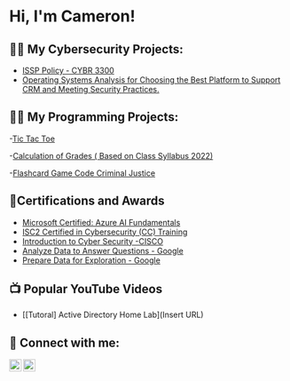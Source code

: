 <h1>Hi, I'm Cameron!

<h2>👨‍💻 My Cybersecurity Projects:</h2>

- [ISSP Policy - CYBR 3300](https://drive.google.com/file/d/1uXVXMVSpz8voH3PjJ8XVWo95D-VW1-m5/view?usp=drive_link)
- [Operating Systems Analysis for Choosing the Best Platform to Support CRM and Meeting Security Practices.](https://drive.google.com/file/d/1L8vNAN9ivRmR7hptQwOvkBRokfrjSua5/view)

<h2>👨‍💻 My Programming Projects:</h2>

-[Tic Tac Toe](https://github.com/Camsharpe/TicTacToePvsBot)

-[Calculation of Grades ( Based on Class Syllabus 2022)](https://github.com/Camsharpe/Calculatemygrade)

-[Flashcard Game Code Criminal Justice](https://github.com/Camsharpe/Quiz-Practice-CriminalJusticsCode)

<h2> 📜Certifications and Awards</h2>

- [Microsoft Certified: Azure AI Fundamentals](https://i.imgur.com/R0ZJy82.png)
- [ISC2 Certified in Cybersecurity (CC) Training](https://i.imgur.com/4qgaKe6.png)
- [Introduction to Cyber Security -CISCO](https://i.imgur.com/4qgaKe6.png)
- [Analyze Data to Answer Questions - Google](https://i.imgur.com/yqujTgf.png)
- [Prepare Data for Exploration - Google](https://i.imgur.com/iIn2lkH.png)
  


<h2>📺 Popular YouTube Videos</h2>

- [[Tutoral] Active Directory Home Lab](Insert URL)

<h2> 🤳 Connect with me:</h2>

[<img align="left" alt="JoshMadakor | YouTube" width="22px" src="https://cdn.jsdelivr.net/npm/simple-icons@v3/icons/youtube.svg" />][youtube]

[<img align="left" alt="JoshMadakor | LinkedIn" width="22px" src="https://cdn.jsdelivr.net/npm/simple-icons@v3/icons/linkedin.svg" />][linkedin]



[youtube]: https://www.linkedin.com/in/cameron-sharpe-/

[linkedin]: https://www.linkedin.com/in/cameron-sharpe-/

<!--
**joshmadakor1/joshmadakor1** is a ✨ _special_ ✨ repository because its `README.md` (this file) appears on your GitHub profile.

Here are some ideas to get you started:

- 🔭 I’m currently working on ...
- 🌱 I’m currently learning ...
- 👯 I’m looking to collaborate on ...
- 🤔 I’m looking for help with ...
- 💬 Ask me about ...
- 📫 How to reach me: ...
- 😄 Pronouns: ...
- ⚡ Fun fact: ...
-->
